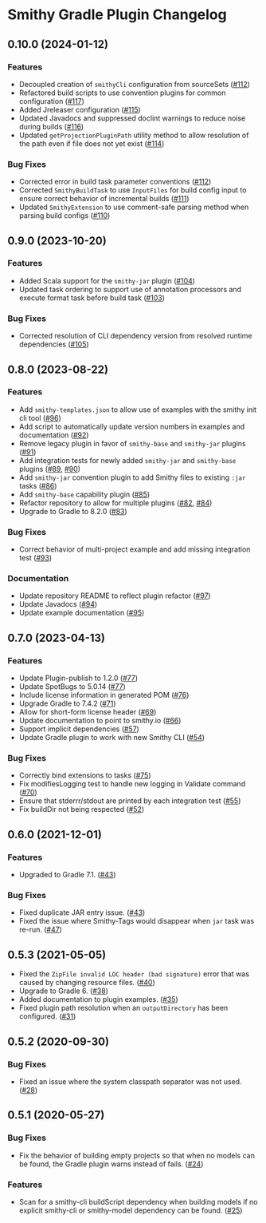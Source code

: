 # Smithy Gradle Plugin Changelog

## 0.10.0 (2024-01-12)

### Features 
* Decoupled creation of `smithyCli` configuration from sourceSets ([#112](https://github.com/smithy-lang/smithy-gradle-plugin/pull/112))
* Refactored build scripts to use convention plugins for common configuration ([#117](https://github.com/smithy-lang/smithy-gradle-plugin/pull/117))
* Added Jreleaser configuration ([#115](https://github.com/smithy-lang/smithy-gradle-plugin/pull/115))
* Updated Javadocs and suppressed doclint warnings to reduce noise during builds ([#116](https://github.com/smithy-lang/smithy-gradle-plugin/pull/116))
* Updated `getProjectionPluginPath` utility method to allow resolution of the path even if file does not yet exist ([#114](https://github.com/smithy-lang/smithy-gradle-plugin/pull/114))

### Bug Fixes
* Corrected error in build task parameter conventions ([#112](https://github.com/smithy-lang/smithy-gradle-plugin/pull/112))
* Corrected `SmithyBuildTask` to use `InputFiles` for build config input to ensure correct behavior of incremental builds ([#111](https://github.com/smithy-lang/smithy-gradle-plugin/pull/111))
* Updated `SmithyExtension` to use comment-safe parsing method when parsing build configs ([#110](https://github.com/smithy-lang/smithy-gradle-plugin/pull/110))

## 0.9.0 (2023-10-20)

### Features
* Added Scala support for the `smithy-jar` plugin ([#104](https://github.com/smithy-lang/smithy-gradle-plugin/pull/104))
* Updated task ordering to support use of annotation processors and execute format task before build task ([#103](https://github.com/smithy-lang/smithy-gradle-plugin/pull/103))

### Bug Fixes
* Corrected resolution of CLI dependency version from resolved runtime dependencies ([#105](https://github.com/smithy-lang/smithy-gradle-plugin/pull/105)) 

## 0.8.0 (2023-08-22)

### Features
* Add `smithy-templates.json` to allow use of examples with the smithy init cli tool ([#96](https://github.com/smithy-lang/smithy-gradle-plugin/pull/96))
* Add script to automatically update version numbers in examples and documentation ([#92](https://github.com/smithy-lang/smithy-gradle-plugin/pull/92))
* Remove legacy plugin in favor of `smithy-base` and `smithy-jar` plugins ([#91](https://github.com/smithy-lang/smithy-gradle-plugin/pull/91))
* Add integration tests for newly added `smithy-jar` and `smithy-base` plugins ([#89](https://github.com/smithy-lang/smithy-gradle-plugin/pull/89), [#90](https://github.com/smithy-lang/smithy-gradle-plugin/pull/90))
* Add `smithy-jar` convention plugin to add Smithy files to existing `:jar` tasks ([#86](https://github.com/smithy-lang/smithy-gradle-plugin/pull/86))
* Add `smithy-base` capability plugin ([#85](https://github.com/smithy-lang/smithy-gradle-plugin/pull/85))
* Refactor repository to allow for multiple plugins ([#82](https://github.com/smithy-lang/smithy-gradle-plugin/pull/82), [#84](https://github.com/smithy-lang/smithy-gradle-plugin/pull/84))
* Upgrade to Gradle to 8.2.0 ([#83](https://github.com/smithy-lang/smithy-gradle-plugin/pull/83))

### Bug Fixes
* Correct behavior of multi-project example and add missing integration test ([#93](https://github.com/smithy-lang/smithy-gradle-plugin/pull/93))

### Documentation
* Update repository README to reflect plugin refactor ([#97](https://github.com/smithy-lang/smithy-gradle-plugin/pull/97))
* Update Javadocs ([#94](https://github.com/smithy-lang/smithy-gradle-plugin/pull/92))
* Update example documentation ([#95](https://github.com/smithy-lang/smithy-gradle-plugin/pull/95))

## 0.7.0 (2023-04-13)

### Features
* Update Plugin-publish to 1.2.0 ([#77](https://github.com/awslabs/smithy-gradle-plugin/pull/77))
* Update SpotBugs to 5.0.14 ([#77](https://github.com/awslabs/smithy-gradle-plugin/pull/77))
* Include license information in generated POM ([#76](https://github.com/awslabs/smithy-gradle-plugin/pull/76))
* Upgrade Gradle to 7.4.2 ([#71](https://github.com/awslabs/smithy-gradle-plugin/pull/71))
* Allow for short-form license header ([#69](https://github.com/awslabs/smithy-gradle-plugin/pull/69))
* Update documentation to point to smithy.io ([#66](https://github.com/awslabs/smithy-gradle-plugin/pull/66))
* Support implicit dependencies ([#57](https://github.com/awslabs/smithy-gradle-plugin/pull/57))
* Update Gradle plugin to work with new Smithy CLI ([#54](https://github.com/awslabs/smithy-gradle-plugin/pull/54))

### Bug Fixes

* Correctly bind extensions to tasks ([#75](https://github.com/awslabs/smithy-gradle-plugin/pull/75))
* Fix modifiesLogging test to handle new logging in Validate command ([#70](https://github.com/awslabs/smithy-gradle-plugin/pull/70))
* Ensure that stderrr/stdout are printed by each integration test ([#55](https://github.com/awslabs/smithy-gradle-plugin/pull/55))
* Fix buildDir not being respected ([#52](https://github.com/awslabs/smithy-gradle-plugin/pull/52))

## 0.6.0 (2021-12-01)

### Features

* Upgraded to Gradle 7.1. ([#43](https://github.com/awslabs/smithy-gradle-plugin/pull/43))

### Bug Fixes

* Fixed duplicate JAR entry issue. ([#43](https://github.com/awslabs/smithy-gradle-plugin/pull/43))
* Fixed the issue where Smithy-Tags would disappear when `jar` task was re-run. ([#47](https://github.com/awslabs/smithy-gradle-plugin/pull/47))

## 0.5.3 (2021-05-05)

* Fixed the `ZipFile invalid LOC header (bad signature)` error that was caused by
  changing resource files. ([#40](https://github.com/awslabs/smithy-gradle-plugin/pull/40))
* Upgrade to Gradle 6. ([#38](https://github.com/awslabs/smithy-gradle-plugin/pull/38))
* Added documentation to plugin examples. ([#35](https://github.com/awslabs/smithy-gradle-plugin/pull/35))
* Fixed plugin path resolution when an `outputDirectory` has been configured.
  ([#31](https://github.com/awslabs/smithy-gradle-plugin/pull/31))

## 0.5.2 (2020-09-30)

### Bug Fixes

* Fixed an issue where the system classpath separator was not used. ([#28](https://github.com/awslabs/smithy-gradle-plugin/pull/28))

## 0.5.1 (2020-05-27)

### Bug Fixes

* Fix the behavior of building empty projects so that when no models can be
  found, the Gradle plugin warns instead of fails. ([#24](https://github.com/awslabs/smithy-gradle-plugin/pull/24))
  
### Features

* Scan for a smithy-cli buildScript dependency when building models if no explicit
  smithy-cli or smithy-model dependency can be found. ([#25](https://github.com/awslabs/smithy-gradle-plugin/pull/25))
